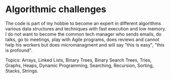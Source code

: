 # Algorithmic challenges 

The code is part of my hobbie to become an expert in different algorithms  various data structures and techniques with fast execution and low memory.
I do not want to become the common tech manager who sends emails, do talks, go to meetings, play with Agile programs, does reviews and cannot help his workers but does micromanagment and will say "this is easy", "this is profound".

Topics:
Arrays, Linked Lists, Binary Trees, Binary Search Trees, Tries, Graphs, Heaps, Dynamic Programming, Searching, Recursion, Sorting, Stacks, Strings.


